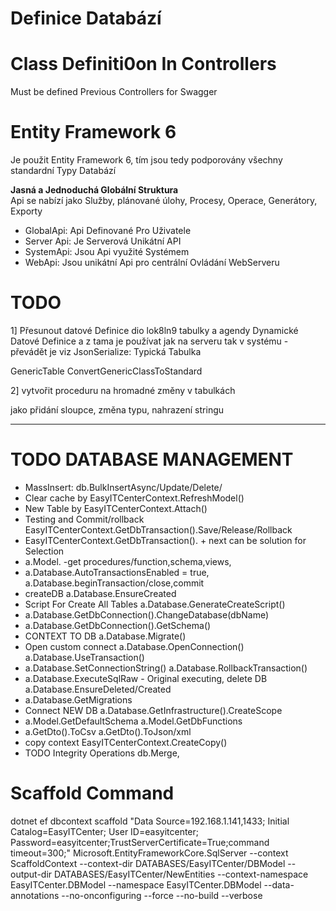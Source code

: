﻿# Definice Databází   


# Class Definiti0on In Controllers
Must be defined Previous Controllers for Swagger


# Entity Framework 6
Je použit Entity Framework 6, tím jsou tedy podporovány všechny standardní Typy Databází



**Jasná a Jednoduchá Globální Struktura**    
Api se nabízí jako Služby, plánované úlohy, Procesy, Operace, Generátory, Exporty   

- GlobalApi: Api Definované Pro Uživatele
- Server Api: Je Serverová Unikátní API
- SystemApi: Jsou Api využité Systémem
- WebApi: Jsou unikátní Api pro centrální Ovládání WebServeru




# TODO

1] Přesunout datové Definice dio lok8ln9 tabulky a agendy Dynamické Datové Definice
a z tama je používat jak na serveru tak v systému - převádět je viz JsonSerialize: Typická Tabulka

GenericTable ConvertGenericClassToStandard

2] vytvořit proceduru na hromadné změny v tabulkách 

jako přidání sloupce, změna typu, nahrazení stringu


---   
# TODO DATABASE MANAGEMENT   

*   MassInsert: db.BulkInsertAsync/Update/Delete/ 
*   Clear cache by EasyITCenterContext.RefreshModel()
*   New Table by EasyITCenterContext.Attach()
*   Testing and Commit/rollback EasyITCenterContext.GetDbTransaction().Save/Release/Rollback 
*   EasyITCenterContext.GetDbTransaction(). + next can be solution for Selection
*   a.Model. -get procedures/function,schema,views,
*   a.Database.AutoTransactionsEnabled = true, a.Database.beginTransaction/close,commit
*   createDB a.Database.EnsureCreated
*   Script For Create All Tables a.Database.GenerateCreateScript()
*   a.Database.GetDbConnection().ChangeDatabase(dbName)
*   a.Database.GetDbConnection().GetSchema()
*   CONTEXT TO DB a.Database.Migrate()
*   Open custom connect a.Database.OpenConnection() a.Database.UseTransaction() 
*   a.Database.SetConnectionString() a.Database.RollbackTransaction()
*   a.Database.ExecuteSqlRaw - Original executing, delete DB a.Database.EnsureDeleted/Created
*   a.Database.GetMigrations 
*   Connect NEW DB a.Database.GetInfrastructure().CreateScope
*   a.Model.GetDefaultSchema a.Model.GetDbFunctions
*   a.GetDto().ToCsv a.GetDto().ToJson/xml 
*   copy context EasyITCenterContext.CreateCopy()
*   TODO Integrity Operations db.Merge, 



#   Scaffold Command

dotnet ef dbcontext scaffold "Data Source=192.168.1.141,1433; Initial Catalog=EasyITCenter; User ID=easyitcenter;\
Password=easyitcenter;TrustServerCertificate=True;command timeout=300;" Microsoft.EntityFrameworkCore.SqlServer --context ScaffoldContext
--context-dir DATABASES/EasyITCenter/DBModel --output-dir DATABASES/EasyITCenter/NewEntities --context-namespace EasyITCenter.DBModel
--namespace EasyITCenter.DBModel --data-annotations --no-onconfiguring --force --no-build --verbose
